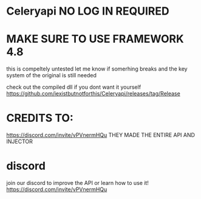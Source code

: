 # Celeryapi NO LOG IN REQUIRED

# MAKE SURE TO USE FRAMEWORK 4.8

this is compeltely untested let me know if somerhing breaks and the key system of the original is still needed

check out the compiled dll if you dont want it yourself
https://github.com/iexistbutnotforthis/Celeryapi/releases/tag/Release 

# CREDITS TO:
https://discord.com/invite/vPVnermHQu THEY MADE THE ENTIRE API AND INJECTOR 

# discord 
join our discord to improve the  API or learn how to use it!
https://discord.com/invite/vPVnermHQu
